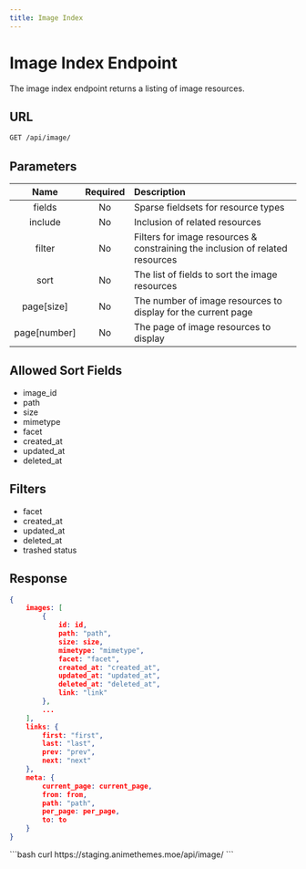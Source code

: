 ```yaml
---
title: Image Index
---
```


<Block>

# Image Index Endpoint

The image index endpoint returns a listing of image resources.

## URL

```sh
GET /api/image/
```

## Parameters

| Name         | Required | Description                                                                   |
| :----------: | :------: | :---------------------------------------------------------------------------- |
| fields       | No       | Sparse fieldsets for resource types                                           |
| include      | No       | Inclusion of related resources                                                |
| filter       | No       | Filters for image resources & constraining the inclusion of related resources |
| sort         | No       | The list of fields to sort the image resources                                |
| page[size]   | No       | The number of image resources to display for the current page                 |
| page[number] | No       | The page of image resources to display                                        |

## Allowed Sort Fields

* image_id
* path
* size
* mimetype
* facet
* created_at
* updated_at
* deleted_at

## Filters

* facet
* created_at
* updated_at
* deleted_at
* trashed status

## Response

```json
{
    images: [
        {
            id: id,
            path: "path",
            size: size,
            mimetype: "mimetype",
            facet: "facet",
            created_at: "created_at",
            updated_at: "updated_at",
            deleted_at: "deleted_at",
            link: "link"
        },
        ...
    ],
    links: {
        first: "first",
        last: "last",
        prev: "prev",
        next: "next"
    },
    meta: {
        current_page: current_page,
        from: from,
        path: "path",
        per_page: per_page,
        to: to
    }
}
```

<Example>

<CURL>
```bash
curl https://staging.animethemes.moe/api/image/
```
</CURL>

</Example>

</Block>